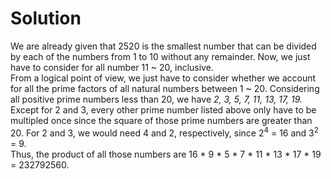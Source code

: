 # Solution

We are already given that 2520 is the smallest number that can be divided by each of the numbers from 1 to 10 without any remainder. Now, we just have to consider for all number 11 ~ 20, inclusive.
<br/>
From a logical point of view, we just have to consider whether we account for all the prime factors of all natural numbers between 1 ~ 20. Considering all positive prime numbers less than 20, we have *2, 3, 5, 7, 11, 13, 17, 19.*
<br/>
Except for 2 and 3, every other prime number listed above only have to be multipled once since the square of those prime numbers are greater than 20. For 2 and 3, we would need 4 and 2, respectively, since 2<sup>4</sup> = 16 and 3<sup>2</sup> = 9.
<br/>
Thus, the product of all those numbers are 16 * 9 * 5 * 7 * 11 * 13 * 17 * 19 = 232792560.